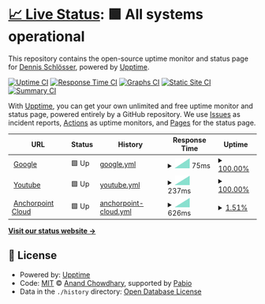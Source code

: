 # [📈 Live Status](https://dschloesser-twain.github.io/upcheck): <!--live status--> **🟩 All systems operational**

This repository contains the open-source uptime monitor and status page for [Dennis Schlösser](https://www.anchorpoint.app/), powered by [Upptime](https://github.com/upptime/upptime).

[![Uptime CI](https://github.com/dschloesser-twain/upcheck/workflows/Uptime%20CI/badge.svg)](https://github.com/dschloesser-twain/upcheck/actions?query=workflow%3A%22Uptime+CI%22)
[![Response Time CI](https://github.com/dschloesser-twain/upcheck/workflows/Response%20Time%20CI/badge.svg)](https://github.com/dschloesser-twain/upcheck/actions?query=workflow%3A%22Response+Time+CI%22)
[![Graphs CI](https://github.com/dschloesser-twain/upcheck/workflows/Graphs%20CI/badge.svg)](https://github.com/dschloesser-twain/upcheck/actions?query=workflow%3A%22Graphs+CI%22)
[![Static Site CI](https://github.com/dschloesser-twain/upcheck/workflows/Static%20Site%20CI/badge.svg)](https://github.com/dschloesser-twain/upcheck/actions?query=workflow%3A%22Static+Site+CI%22)
[![Summary CI](https://github.com/dschloesser-twain/upcheck/workflows/Summary%20CI/badge.svg)](https://github.com/dschloesser-twain/upcheck/actions?query=workflow%3A%22Summary+CI%22)

With [Upptime](https://upptime.js.org), you can get your own unlimited and free uptime monitor and status page, powered entirely by a GitHub repository. We use [Issues](https://github.com/dschloesser-twain/upcheck/issues) as incident reports, [Actions](https://github.com/dschloesser-twain/upcheck/actions) as uptime monitors, and [Pages](https://dschloesser-twain.github.io/upcheck) for the status page.

<!--start: status pages-->
<!-- This summary is generated by Upptime (https://github.com/upptime/upptime) -->
<!-- Do not edit this manually, your changes will be overwritten -->
<!-- prettier-ignore -->
| URL | Status | History | Response Time | Uptime |
| --- | ------ | ------- | ------------- | ------ |
| <img alt="" src="https://icons.duckduckgo.com/ip3/www.google.com.ico" height="13"> [Google](https://www.google.com) | 🟩 Up | [google.yml](https://github.com/dschloesser-twain/upcheck/commits/HEAD/history/google.yml) | <details><summary><img alt="Response time graph" src="./graphs/google/response-time-week.png" height="20"> 75ms</summary><br><a href="https://dschloesser-twain.github.io/upcheck/history/google"><img alt="Response time 75" src="https://img.shields.io/endpoint?url=https%3A%2F%2Fraw.githubusercontent.com%2Fdschloesser-twain%2Fupcheck%2FHEAD%2Fapi%2Fgoogle%2Fresponse-time.json"></a><br><a href="https://dschloesser-twain.github.io/upcheck/history/google"><img alt="24-hour response time 75" src="https://img.shields.io/endpoint?url=https%3A%2F%2Fraw.githubusercontent.com%2Fdschloesser-twain%2Fupcheck%2FHEAD%2Fapi%2Fgoogle%2Fresponse-time-day.json"></a><br><a href="https://dschloesser-twain.github.io/upcheck/history/google"><img alt="7-day response time 75" src="https://img.shields.io/endpoint?url=https%3A%2F%2Fraw.githubusercontent.com%2Fdschloesser-twain%2Fupcheck%2FHEAD%2Fapi%2Fgoogle%2Fresponse-time-week.json"></a><br><a href="https://dschloesser-twain.github.io/upcheck/history/google"><img alt="30-day response time 75" src="https://img.shields.io/endpoint?url=https%3A%2F%2Fraw.githubusercontent.com%2Fdschloesser-twain%2Fupcheck%2FHEAD%2Fapi%2Fgoogle%2Fresponse-time-month.json"></a><br><a href="https://dschloesser-twain.github.io/upcheck/history/google"><img alt="1-year response time 75" src="https://img.shields.io/endpoint?url=https%3A%2F%2Fraw.githubusercontent.com%2Fdschloesser-twain%2Fupcheck%2FHEAD%2Fapi%2Fgoogle%2Fresponse-time-year.json"></a></details> | <details><summary><a href="https://dschloesser-twain.github.io/upcheck/history/google">100.00%</a></summary><a href="https://dschloesser-twain.github.io/upcheck/history/google"><img alt="All-time uptime 100.00%" src="https://img.shields.io/endpoint?url=https%3A%2F%2Fraw.githubusercontent.com%2Fdschloesser-twain%2Fupcheck%2FHEAD%2Fapi%2Fgoogle%2Fuptime.json"></a><br><a href="https://dschloesser-twain.github.io/upcheck/history/google"><img alt="24-hour uptime 100.00%" src="https://img.shields.io/endpoint?url=https%3A%2F%2Fraw.githubusercontent.com%2Fdschloesser-twain%2Fupcheck%2FHEAD%2Fapi%2Fgoogle%2Fuptime-day.json"></a><br><a href="https://dschloesser-twain.github.io/upcheck/history/google"><img alt="7-day uptime 100.00%" src="https://img.shields.io/endpoint?url=https%3A%2F%2Fraw.githubusercontent.com%2Fdschloesser-twain%2Fupcheck%2FHEAD%2Fapi%2Fgoogle%2Fuptime-week.json"></a><br><a href="https://dschloesser-twain.github.io/upcheck/history/google"><img alt="30-day uptime 100.00%" src="https://img.shields.io/endpoint?url=https%3A%2F%2Fraw.githubusercontent.com%2Fdschloesser-twain%2Fupcheck%2FHEAD%2Fapi%2Fgoogle%2Fuptime-month.json"></a><br><a href="https://dschloesser-twain.github.io/upcheck/history/google"><img alt="1-year uptime 100.00%" src="https://img.shields.io/endpoint?url=https%3A%2F%2Fraw.githubusercontent.com%2Fdschloesser-twain%2Fupcheck%2FHEAD%2Fapi%2Fgoogle%2Fuptime-year.json"></a></details>
| <img alt="" src="https://icons.duckduckgo.com/ip3/www.youtube.com.ico" height="13"> [Youtube](https://www.youtube.com) | 🟩 Up | [youtube.yml](https://github.com/dschloesser-twain/upcheck/commits/HEAD/history/youtube.yml) | <details><summary><img alt="Response time graph" src="./graphs/youtube/response-time-week.png" height="20"> 237ms</summary><br><a href="https://dschloesser-twain.github.io/upcheck/history/youtube"><img alt="Response time 237" src="https://img.shields.io/endpoint?url=https%3A%2F%2Fraw.githubusercontent.com%2Fdschloesser-twain%2Fupcheck%2FHEAD%2Fapi%2Fyoutube%2Fresponse-time.json"></a><br><a href="https://dschloesser-twain.github.io/upcheck/history/youtube"><img alt="24-hour response time 237" src="https://img.shields.io/endpoint?url=https%3A%2F%2Fraw.githubusercontent.com%2Fdschloesser-twain%2Fupcheck%2FHEAD%2Fapi%2Fyoutube%2Fresponse-time-day.json"></a><br><a href="https://dschloesser-twain.github.io/upcheck/history/youtube"><img alt="7-day response time 237" src="https://img.shields.io/endpoint?url=https%3A%2F%2Fraw.githubusercontent.com%2Fdschloesser-twain%2Fupcheck%2FHEAD%2Fapi%2Fyoutube%2Fresponse-time-week.json"></a><br><a href="https://dschloesser-twain.github.io/upcheck/history/youtube"><img alt="30-day response time 237" src="https://img.shields.io/endpoint?url=https%3A%2F%2Fraw.githubusercontent.com%2Fdschloesser-twain%2Fupcheck%2FHEAD%2Fapi%2Fyoutube%2Fresponse-time-month.json"></a><br><a href="https://dschloesser-twain.github.io/upcheck/history/youtube"><img alt="1-year response time 237" src="https://img.shields.io/endpoint?url=https%3A%2F%2Fraw.githubusercontent.com%2Fdschloesser-twain%2Fupcheck%2FHEAD%2Fapi%2Fyoutube%2Fresponse-time-year.json"></a></details> | <details><summary><a href="https://dschloesser-twain.github.io/upcheck/history/youtube">100.00%</a></summary><a href="https://dschloesser-twain.github.io/upcheck/history/youtube"><img alt="All-time uptime 100.00%" src="https://img.shields.io/endpoint?url=https%3A%2F%2Fraw.githubusercontent.com%2Fdschloesser-twain%2Fupcheck%2FHEAD%2Fapi%2Fyoutube%2Fuptime.json"></a><br><a href="https://dschloesser-twain.github.io/upcheck/history/youtube"><img alt="24-hour uptime 100.00%" src="https://img.shields.io/endpoint?url=https%3A%2F%2Fraw.githubusercontent.com%2Fdschloesser-twain%2Fupcheck%2FHEAD%2Fapi%2Fyoutube%2Fuptime-day.json"></a><br><a href="https://dschloesser-twain.github.io/upcheck/history/youtube"><img alt="7-day uptime 100.00%" src="https://img.shields.io/endpoint?url=https%3A%2F%2Fraw.githubusercontent.com%2Fdschloesser-twain%2Fupcheck%2FHEAD%2Fapi%2Fyoutube%2Fuptime-week.json"></a><br><a href="https://dschloesser-twain.github.io/upcheck/history/youtube"><img alt="30-day uptime 100.00%" src="https://img.shields.io/endpoint?url=https%3A%2F%2Fraw.githubusercontent.com%2Fdschloesser-twain%2Fupcheck%2FHEAD%2Fapi%2Fyoutube%2Fuptime-month.json"></a><br><a href="https://dschloesser-twain.github.io/upcheck/history/youtube"><img alt="1-year uptime 100.00%" src="https://img.shields.io/endpoint?url=https%3A%2F%2Fraw.githubusercontent.com%2Fdschloesser-twain%2Fupcheck%2FHEAD%2Fapi%2Fyoutube%2Fuptime-year.json"></a></details>
| <img alt="" src="https://icons.duckduckgo.com/ip3/cloud.anchorpoint.app.ico" height="13"> [Anchorpoint Cloud](https://cloud.anchorpoint.app/api/health) | 🟩 Up | [anchorpoint-cloud.yml](https://github.com/dschloesser-twain/upcheck/commits/HEAD/history/anchorpoint-cloud.yml) | <details><summary><img alt="Response time graph" src="./graphs/anchorpoint-cloud/response-time-week.png" height="20"> 626ms</summary><br><a href="https://dschloesser-twain.github.io/upcheck/history/anchorpoint-cloud"><img alt="Response time 626" src="https://img.shields.io/endpoint?url=https%3A%2F%2Fraw.githubusercontent.com%2Fdschloesser-twain%2Fupcheck%2FHEAD%2Fapi%2Fanchorpoint-cloud%2Fresponse-time.json"></a><br><a href="https://dschloesser-twain.github.io/upcheck/history/anchorpoint-cloud"><img alt="24-hour response time 626" src="https://img.shields.io/endpoint?url=https%3A%2F%2Fraw.githubusercontent.com%2Fdschloesser-twain%2Fupcheck%2FHEAD%2Fapi%2Fanchorpoint-cloud%2Fresponse-time-day.json"></a><br><a href="https://dschloesser-twain.github.io/upcheck/history/anchorpoint-cloud"><img alt="7-day response time 626" src="https://img.shields.io/endpoint?url=https%3A%2F%2Fraw.githubusercontent.com%2Fdschloesser-twain%2Fupcheck%2FHEAD%2Fapi%2Fanchorpoint-cloud%2Fresponse-time-week.json"></a><br><a href="https://dschloesser-twain.github.io/upcheck/history/anchorpoint-cloud"><img alt="30-day response time 626" src="https://img.shields.io/endpoint?url=https%3A%2F%2Fraw.githubusercontent.com%2Fdschloesser-twain%2Fupcheck%2FHEAD%2Fapi%2Fanchorpoint-cloud%2Fresponse-time-month.json"></a><br><a href="https://dschloesser-twain.github.io/upcheck/history/anchorpoint-cloud"><img alt="1-year response time 626" src="https://img.shields.io/endpoint?url=https%3A%2F%2Fraw.githubusercontent.com%2Fdschloesser-twain%2Fupcheck%2FHEAD%2Fapi%2Fanchorpoint-cloud%2Fresponse-time-year.json"></a></details> | <details><summary><a href="https://dschloesser-twain.github.io/upcheck/history/anchorpoint-cloud">1.51%</a></summary><a href="https://dschloesser-twain.github.io/upcheck/history/anchorpoint-cloud"><img alt="All-time uptime 1.51%" src="https://img.shields.io/endpoint?url=https%3A%2F%2Fraw.githubusercontent.com%2Fdschloesser-twain%2Fupcheck%2FHEAD%2Fapi%2Fanchorpoint-cloud%2Fuptime.json"></a><br><a href="https://dschloesser-twain.github.io/upcheck/history/anchorpoint-cloud"><img alt="24-hour uptime 1.51%" src="https://img.shields.io/endpoint?url=https%3A%2F%2Fraw.githubusercontent.com%2Fdschloesser-twain%2Fupcheck%2FHEAD%2Fapi%2Fanchorpoint-cloud%2Fuptime-day.json"></a><br><a href="https://dschloesser-twain.github.io/upcheck/history/anchorpoint-cloud"><img alt="7-day uptime 1.51%" src="https://img.shields.io/endpoint?url=https%3A%2F%2Fraw.githubusercontent.com%2Fdschloesser-twain%2Fupcheck%2FHEAD%2Fapi%2Fanchorpoint-cloud%2Fuptime-week.json"></a><br><a href="https://dschloesser-twain.github.io/upcheck/history/anchorpoint-cloud"><img alt="30-day uptime 1.51%" src="https://img.shields.io/endpoint?url=https%3A%2F%2Fraw.githubusercontent.com%2Fdschloesser-twain%2Fupcheck%2FHEAD%2Fapi%2Fanchorpoint-cloud%2Fuptime-month.json"></a><br><a href="https://dschloesser-twain.github.io/upcheck/history/anchorpoint-cloud"><img alt="1-year uptime 1.51%" src="https://img.shields.io/endpoint?url=https%3A%2F%2Fraw.githubusercontent.com%2Fdschloesser-twain%2Fupcheck%2FHEAD%2Fapi%2Fanchorpoint-cloud%2Fuptime-year.json"></a></details>

<!--end: status pages-->

[**Visit our status website →**](https://dschloesser-twain.github.io/upcheck)

## 📄 License

- Powered by: [Upptime](https://github.com/upptime/upptime)
- Code: [MIT](./LICENSE) © [Anand Chowdhary](https://anandchowdhary.com), supported by [Pabio](https://pabio.com)
- Data in the `./history` directory: [Open Database License](https://opendatacommons.org/licenses/odbl/1-0/)
